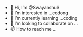 - 👋 Hi, I’m @SwayanshuS
- 👀 I’m interested in ...codong
- 🌱 I’m currently learning ...coding
- 💞️ I’m looking to collaborate on ...
- 📫 How to reach me ...

<!---
SwayanshuS/SwayanshuS is a ✨ special ✨ repository because its `README.md` (this file) appears on your GitHub profile.
You can click the Preview link to take a look at your changes.
--->
